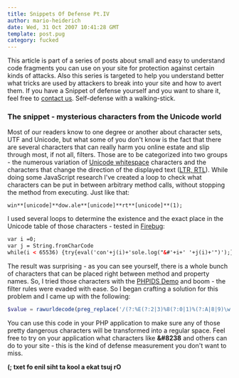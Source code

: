 ```yaml
---
title: Snippets Of Defense Pt.IV
author: mario-heiderich
date: Wed, 31 Oct 2007 10:41:28 GMT
template: post.pug
category: fucked
---
```


This article is part of a series of posts about small and easy to understand code fragments you can use on your site for protection against certain kinds of attacks. Also this series is targeted to help you understand better what tricks are used by attackers to break into your site and how to avert them. If you have a Snippet of defense yourself and you want to share it, feel free to [contact us](http://www.gnucitizen.org/contact). Self-defense with a walking-stick.

### The snippet - mysterious characters from the Unicode world

Most of our readers know to one degree or another about character sets, UTF and Unicode, but what some of you don't know is the fact that there are several characters that can really harm you online estate and slip through most, if not all, filters. Those are to be categorized into two groups - the numerous variation of [Unicode whitespace](http://www.cs.tut.fi/~jkorpela/chars/spaces.html) characters and the characters that change the direction of the displayed text ([LTR, RTL](http://en.wikipedia.org/wiki/Left_to_right)). While doing some JavaScript research I've created a loop to check what characters can be put in between arbitrary method calls, without stopping the method from executing. Just like that:

	win**[unicode]**dow.ale**[unicode]**rt**[unicode]**(1);

I used several loops to determine the existence and the exact place in the Unicode table of those characters - tested in [Firebug](https://addons.mozilla.org/de/firefox/addon/1843):

```xml
var i =0;
var j = String.fromCharCode
while(i < 65536) {try{eval('con'+j(i)+'sole.log("&#'+i+' '+j(i)+'")');} catch(e) {}i++}
```

The result was surprising - as you can see yourself, there is a whole bunch of characters that can be placed right between method and property names. So, I tried those characters with the [PHPIDS Demo](http://demo.php-ids.org/) and boom - the filter rules were evaded with ease. So I began crafting a solution for this problem and I came up with the following:

```php
$value = rawurldecode(preg_replace('/(?:%E(?:2|3)%8(?:0|1)%(?:A|8|9)\w|%EF%BB%BF)/i', ' ', rawurlencode($value)));
```

You can use this code in your PHP application to make sure any of those pretty dangerous characters will be transformed into a regular space. Feel free to try on your application what characters like **&#8238** and others can do to your site - this is the kind of defense measurement you don't want to miss.

**&#8238;Or just take a look at this line of text ;)**
